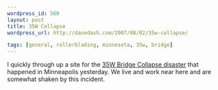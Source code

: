 ```yaml
--- 
wordpress_id: 560
layout: post
title: 35W Collapse
wordpress_url: http://davedash.com/2007/08/02/35w-collapse/

tags: [general, rollerblading, minnesota, 35w, bridge]
---
```


I quickly through up a site for the [35W Bridge Collapse disaster](http://35wcollapse.info/) that happened in Minneapolis yesterday.  We live and work near here and are somewhat shaken by this incident.
